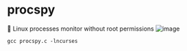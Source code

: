 # procspy
🌌 Linux processes monitor without root permissions 
![image](https://github.com/OxD3ADB33F/procspy/assets/123683822/c5dfc318-dade-412c-93ca-036694084010)
```
gcc procspy.c -lncurses
```

